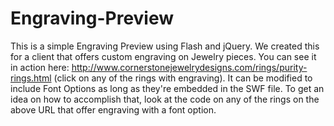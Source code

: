 Engraving-Preview
=================

This is a simple Engraving Preview using Flash and jQuery. We created this for a client that offers custom engraving on Jewelry pieces. You can see it in action here: <a href="http://www.cornerstonejewelrydesigns.com/rings/purity-rings.html">http://www.cornerstonejewelrydesigns.com/rings/purity-rings.html</a> (click on any of the rings with engraving). It can be modified to include Font Options as long as they're embedded in the SWF file. To get an idea on how to accomplish that, look at the code on any of the rings on the above URL that offer engraving with a font option.